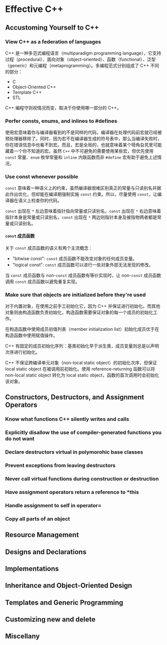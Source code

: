 # Effective C++

## Accustoming Yourself to C++

### View C++ as a federation of languages

C++ 是一种多范式编程语言（multiparadigm programming language），它支持过程（procedural）、面向对象（object-oriented）、函数（functional）、泛型（generic）和元编程（metaprogramming）。多编程范式分别组成了 C++ 不同的部分：

* C
* Object-Oriented C++
* Template C++
* STL

C++ 编程守则视情况而变，取决于你使用哪一部分的 C++。

### Perfer consts, enums, and inlines to #defines

使用宏意味着你与编译器看到的不是同样的代码，编译器在处理代码前宏就已经被预处理器移除了。同时，因为宏不在编译器生成的符号表中，那么当编译失败时，你在错误信息中也看不到宏。而且，宏是全局的，也就意味着某个犄角旮旯里可能藏着一个你不知道的宏。虽然 `C++` 中不可避免的需要使用某些宏，但优先使用 `const` 常量、`enum` 枚举常量和 `inline` 内联函数而非 `#define` 宏有助于避免上述情况。

### Use const whenever possible

`const` 意味着一种语义上的约束，虽然编译器很难区别真正的常量与只读别名并据此作出优化，但却能在编译期强制实施 `const` 约束。所以，尽量使用 `const`，让编译器在语义上检查你的代码。

`const` 出现在 `*` 左边意味着指针指向常量或只读别名，`const` 出现在 `*` 右边意味着指针本身是常量或只读别名，`const` 出现在 `*` 两边则指针本身及被指物两者都是常量或只读别名。

#### `const` 成员函数

关于 `const` 成员函数的语义有两个主流概念：
* "bitwise const": `const` 成员函数不能改变对象的任何成员变量。
* "logical const": `const` 成员函数可以进行一些对象外部无法发现的修改。

当 `const` 成员函数与 non-`const` 成员函数有等价实现时，让 non-`const` 成员函数调用 `const` 成员函数以避免重复实现。

### Make sure that objects are initialized before they're used

对于内置对象，在使用之前手工初始化它，因为 C++ 并保证进行初始化。而其他对象则由构造函数负责初始化，构造函数需要保证对象的每一个成员的初始化工作。

在构造函数中使用成员初值列表（member initialization list）初始化成员优于在构造函数中使用赋值操作。

C++ 有固定的成员初始化序列：基类初始化早于派生类，成员变量则总是以声明次序进行初始化。

C++ 不保证跨编译单元对象（non-local static object）的初始化次序，但保证 local static object 在被调用前初始化。使用 reference-returning 函数可以将 non-local static object 转化为 local static object，函数的首次调用时会初始化该对象。

## Constructors, Destructors, and Assignment Operators
### Know what functions C++ silently writes and calls
### Explicitly disallow the use of compiler-generated functions you do not want
### Declare destructors virtual in polymorohic base classes
### Prevent exceptions from leaving destructors
### Never call virtual functions during construction or destruction
### Have assignment operators return a reference to *this
### Handle assignment to self in operator=
### Copy all parts of an object
## Resource Management
## Designs and Declarations
## Implementations
## Inheritance and Object-Oriented Design
## Templates and Generic Programming
## Customizing new and delete
## Miscellany